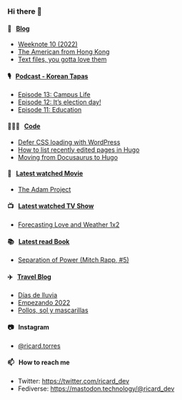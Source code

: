 ### Hi there 👋

#### 📝 &nbsp;&nbsp;[Blog](https://ricard.blog)

- [Weeknote 10 (2022)](https://ricard.blog/weeknote/week-10-2022/)
- [The American from Hong Kong](https://ricard.blog/story/the-american-from-hong-kong/)
- [Text files, you gotta love them](https://ricard.blog/rant/text-files-you-gotta-love-them/)

#### 🎙 &nbsp;&nbsp;[Podcast - Korean Tapas](https://koreantapas.show/)

- [Episode 13: Campus Life](https://anchor.fm/korean-tapas/episodes/Episode-13-Campus-Life-e1ga0dq)
- [Episode 12: It’s election day!](https://anchor.fm/korean-tapas/episodes/Episode-12-Its-election-day-e1fa9hm)
- [Episode 11: Education](https://anchor.fm/korean-tapas/episodes/Episode-11-Education-e1evvus)

#### 👨🏻‍💻 &nbsp;&nbsp;[Code](https://ricard.dev)

- [Defer CSS loading with WordPress](https://ricard.dev/defer-css-loading-with-wordpress/)
- [How to list recently edited pages in Hugo](https://ricard.dev/how-to-list-recently-edited-pages-in-hugo/)
- [Moving from Docusaurus to Hugo](https://ricard.dev/moving-from-docusaurus-to-hugo/)

#### 🍿 &nbsp;&nbsp;[Latest watched Movie](https://quicoto.github.io/reviews/movies/)

- [The Adam Project](https://quicoto.github.io/reviews/movies/the-adam-project/)

#### 📺 &nbsp;&nbsp;[Latest watched TV Show](https://quicoto.github.io/reviews/tv-shows)

- [Forecasting Love and Weather 1x2](https://quicoto.github.io/reviews/tv-shows/forecasting-love-and-weather/1x2/)

#### 📚 &nbsp;&nbsp;[Latest read Book](https://ricard.blog/books/)

- [Separation of Power (Mitch Rapp, #5)](https://www.goodreads.com/review/show/4496155218?utm_medium=api&amp;utm_source=rss)

#### ✈️ &nbsp;&nbsp;[Travel Blog](https://www.quicoto.com/)

- [Días de lluvia](https://www.quicoto.com/dias-de-lluvia/)
- [Empezando 2022](https://www.quicoto.com/empezando-2022/)
- [Pollos, sol y mascarillas](https://www.quicoto.com/pollos-sol-y-mascarillas/)

#### 📷 &nbsp;&nbsp;Instagram
- [@ricard.torres](https://www.instagram.com/ricard.torres/)

#### 📫 &nbsp;&nbsp;How to reach me

- Twitter: https://twitter.com/ricard_dev
- Fediverse: https://mastodon.technology/@ricard_dev
